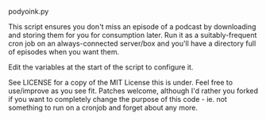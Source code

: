 podyoink.py

This script ensures you don't miss an episode of a podcast by downloading and storing them for
you for consumption later.  Run it as a suitably-frequent cron job on an always-connected server/box
and you'll have a directory full of episodes when you want them.

Edit the variables at the start of the script to configure it.

See LICENSE for a copy of the MIT License this is under.  Feel free to use/improve as you see fit.
Patches welcome, although I'd rather you forked if you want to completely change the purpose of this
code - ie. not something to run on a cronjob and forget about any more.
